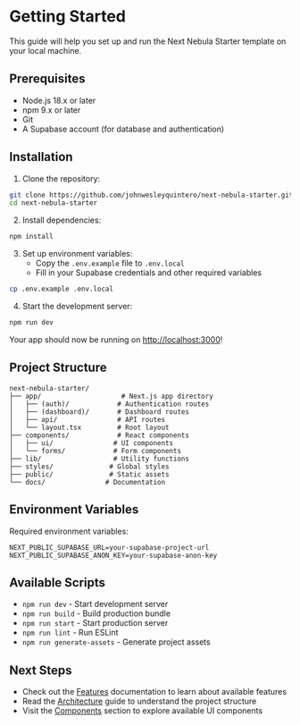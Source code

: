 # Getting Started

This guide will help you set up and run the Next Nebula Starter template on your local machine.

## Prerequisites

- Node.js 18.x or later
- npm 9.x or later
- Git
- A Supabase account (for database and authentication)

## Installation

1. Clone the repository:

```bash
git clone https://github.com/johnwesleyquintero/next-nebula-starter.git
cd next-nebula-starter
```

2. Install dependencies:

```bash
npm install
```

3. Set up environment variables:
   - Copy the `.env.example` file to `.env.local`
   - Fill in your Supabase credentials and other required variables

```bash
cp .env.example .env.local
```

4. Start the development server:

```bash
npm run dev
```

Your app should now be running on [http://localhost:3000](http://localhost:3000)!

## Project Structure

```
next-nebula-starter/
├── app/                    # Next.js app directory
│   ├── (auth)/            # Authentication routes
│   ├── (dashboard)/       # Dashboard routes
│   ├── api/               # API routes
│   └── layout.tsx         # Root layout
├── components/            # React components
│   ├── ui/               # UI components
│   └── forms/            # Form components
├── lib/                  # Utility functions
├── styles/              # Global styles
├── public/              # Static assets
└── docs/               # Documentation
```

## Environment Variables

Required environment variables:

```env
NEXT_PUBLIC_SUPABASE_URL=your-supabase-project-url
NEXT_PUBLIC_SUPABASE_ANON_KEY=your-supabase-anon-key
```

## Available Scripts

- `npm run dev` - Start development server
- `npm run build` - Build production bundle
- `npm run start` - Start production server
- `npm run lint` - Run ESLint
- `npm run generate-assets` - Generate project assets

## Next Steps

- Check out the [Features](./features/README.md) documentation to learn about available features
- Read the [Architecture](./architecture/README.md) guide to understand the project structure
- Visit the [Components](./components/README.md) section to explore available UI components
